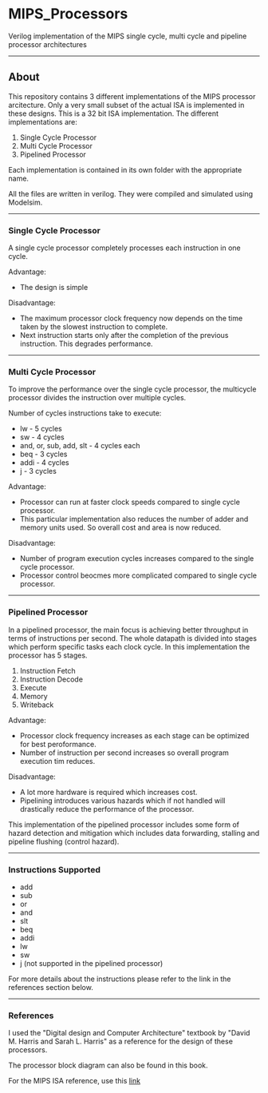 # MIPS_Processors
Verilog implementation of the MIPS single cycle, multi cycle and pipeline processor architectures

---

## About

This repository contains 3 different implementations of the MIPS processor arcitecture. Only a very small subset of the actual ISA is implemented in these designs. This is a 32 bit ISA implementation. The different implementations are:

1. Single Cycle Processor
2. Multi Cycle Processor
3. Pipelined Processor

Each implementation is contained in its own folder with the appropriate name.

All the files are written in verilog. They were compiled and simulated using Modelsim.

---

### Single Cycle Processor

A single cycle processor completely processes each instruction in one cycle.

Advantage:

* The design is simple 

Disadvantage:

* The maximum processor clock frequency now depends on the time taken by the slowest instruction to complete.
* Next instruction starts only after the completion of the previous instruction. This degrades performance.

---

### Multi Cycle Processor

To improve the performance over the single cycle processor, the multicycle processor divides the instruction over multiple cycles.

Number of cycles instructions take to execute:

* lw - 5 cycles
* sw - 4 cycles
* and, or, sub, add, slt - 4 cycles each
* beq - 3 cycles
* addi - 4 cycles
* j - 3 cycles

Advantage:

* Processor can run at faster clock speeds compared to single cycle processor.
* This particular implementation also reduces the number of adder and memory units used. So overall cost and area is now reduced.

Disadvantage:

* Number of program execution cycles increases compared to the single cycle processor.
* Processor control beocmes more complicated compared to single cycle processor.

---

### Pipelined Processor

In a pipelined processor, the main focus is achieving better throughput in terms of instructions per second. The whole datapath is divided into stages which perform specific tasks each clock cycle. In this implementation the processor has 5 stages.

1. Instruction Fetch
2. Instruction Decode
3. Execute
4. Memory
5. Writeback

Advantage:

* Processor clock frequency increases as each stage can be optimized for best peroformance.
* Number of instruction per second increases so overall program execution tim reduces.

Disadvantage:

* A lot more hardware is required which increases cost.
* Pipelining introduces various hazards which if not handled will drastically reduce the performance of the processor.

This implementation of the pipelined processor includes some form of hazard detection and mitigation which includes data forwarding, stalling and pipeline flushing (control hazard).

---

### Instructions Supported

* add
* sub
* or
* and
* slt
* beq
* addi
* lw
* sw
* j (not supported in the pipelined processor)

For more details about the instructions please refer to the link in the references section below.

---

### References

I used the "Digital design and Computer Architecture" textbook by "David M. Harris and Sarah L. Harris" as a reference for the design of these processors.

The processor block diagram can also be found in this book.

For the MIPS ISA reference, use this [link](https://inst.eecs.berkeley.edu/~cs61c/resources/MIPS_help.html)